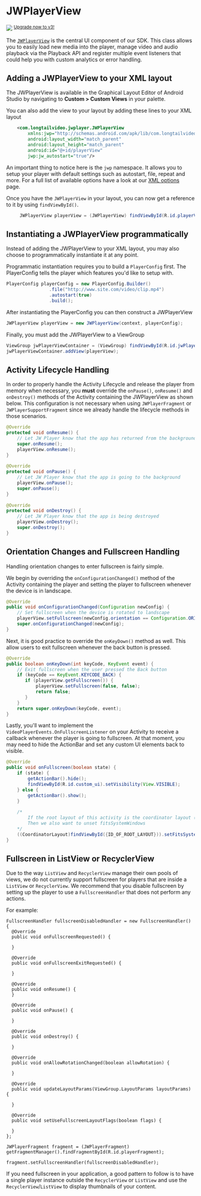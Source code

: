 # JWPlayerView

<img src="https://img.shields.io/badge/%20-Android%20v2%20DEPRECATED-FFBA43.svg?logo=android&logoColor=gray"> <sup>[Upgrade now to v3!](https://developer.jwplayer.com/sdk/android/docs/developer-guide/index.html)</sup>

The [`JWPlayerView`](https://developer.jwplayer.com/sdk/android/reference/com/longtailvideo/jwplayer/JWPlayerView.html) is the central UI component of our SDK. This class allows you to easily load new media into the player, manage video and audio playback via the Playback API and register multiple event listeners that could help you with custom analytics or error handling.

## Adding a JWPlayerView to your XML layout

The JWPlayerView is available in the Graphical Layout Editor of Android Studio by navigating to **Custom > Custom Views** in your palette.

You can also add the view to your layout by adding these lines to your XML layout

```xml
	<com.longtailvideo.jwplayer.JWPlayerView
		xmlns:jwp="http://schemas.android.com/apk/lib/com.longtailvideo.jwplayer"
		android:layout_width="match_parent"
		android:layout_height="match_parent"
		android:id="@+id/playerView"
		jwp:jw_autostart="true"/>

```
An important thing to notice here is the `jwp` namespace. It allows you to setup your player with default settings such as autostart, file, repeat and more. For a full list of available options have a look at our [XML options](https://developer.jwplayer.com/sdk/android/docs/developer-guide/customization/xml-options-and-playerconfig/) page.

Once you have the `JWPlayerView` in your layout, you can now get a reference to it by using `findViewById()`.

```java
	 JWPlayerView playerView = (JWPlayerView) findViewById(R.id.playerView);

```

## Instantiating a JWPlayerView programmatically

Instead of adding the JWPlayerView to your XML layout, you may also choose to programmatically instantiate it at any point.

Programmatic instantiation requires you to build a `PlayerConfig` first. The PlayerConfig tells the player which features you'd like to setup with.

```java
PlayerConfig playerConfig = new PlayerConfig.Builder()
				.file("http://www.site.com/video/clip.mp4")
				.autostart(true)
				.build();
```

After instantiating the PlayerConfig you can then construct a JWPlayerView

```java
JWPlayerView playerView = new JWPlayerView(context, playerConfig);
```

Finally, you must add the JWPlayerView to a ViewGroup

```java
ViewGroup jwPlayerViewContainer = (ViewGroup) findViewById(R.id.jwPlayerContainer);
jwPlayerViewContainer.addView(playerView);
```

## Activity Lifecycle Handling 

In order to properly handle the Activity Lifecycle and release the player from memory when necessary, you **must** override the `onPause()`, `onResume()` and `onDestroy()` methods of the Activity containing the JWPlayerView as shown below. This configuration is not necessary when using `JWPlayerFragment` or `JWPlayerSupportFragment` since we already handle the lifecycle methods in those scenarios.

```java
@Override
protected void onResume() {
    // Let JW Player know that the app has returned from the background
    super.onResume();
    playerView.onResume();
}
	
@Override
protected void onPause() {
    // Let JW Player know that the app is going to the background
    playerView.onPause();
    super.onPause();
}
	
@Override
protected void onDestroy() {
    // Let JW Player know that the app is being destroyed
    playerView.onDestroy();
    super.onDestroy();
}
```

## Orientation Changes and Fullscreen Handling

Handling orientation changes to enter fullscreen is fairly simple. 

We begin by overriding the `onConfigurationChanged()` method of the Activity containing the player and setting the player to fullscreen whenever the device is in landscape.

```java
@Override
public void onConfigurationChanged(Configuration newConfig) {
    // Set fullscreen when the device is rotated to landscape
    playerView.setFullscreen(newConfig.orientation == Configuration.ORIENTATION_LANDSCAPE, true);
    super.onConfigurationChanged(newConfig);
}
```

Next, it is good practice to override the `onKeyDown()` method as well. This allow users to exit fullscreen whenever the back button is pressed.

```java
@Override
public boolean onKeyDown(int keyCode, KeyEvent event) {
    // Exit fullscreen when the user pressed the Back button
    if (keyCode == KeyEvent.KEYCODE_BACK) {
       if (playerView.getFullscreen()) {
           playerView.setFullscreen(false, false);
           return false;
       }
    }
    return super.onKeyDown(keyCode, event);
}
```

Lastly, you'll want to implement the `VideoPlayerEvents.OnFullscreenListener` on your Activity to receive a callback whenever the player is going to fullscreen. At that moment, you may need to hide the ActionBar and set any custom UI elements back to visible.

```java
@Override
public void onFullscreen(boolean state) {
    if (state) {
        getActionBar().hide();
        findViewById(R.id.custom_ui).setVisibility(View.VISIBLE);
    } else {
        getActionBar().show();
    }
    
    /*
        If the root layout of this activity is the coordinator layout (default for new projects created in Android Studio 2.0+)
        Then we also want to unset fitsSystemWindows
    */
    ((CoordinatorLayout)findViewById({ID_OF_ROOT_LAYOUT})).setFitsSystemWindows(!state);
}
```

Fullscreen in ListView or RecyclerView
--------------------------------------

Due to the way `ListView` and `RecyclerView` manage their own pools of views, we do not currently support fullscreen for players that are inside a `ListView` or `RecyclerView`.  We recommend that you disable fullscreen by setting up the player to use a `FullscreenHandler` that does not perform any actions.

For example:

```
FullscreenHandler fullscreenDisabledHandler = new FullscreenHandler() {
  @Override
  public void onFullscreenRequested() {

  }

  @Override
  public void onFullscreenExitRequested() {

  }

  @Override
  public void onResume() {
  }

  @Override
  public void onPause() {

  }

  @Override
  public void onDestroy() {

  }

  @Override
  public void onAllowRotationChanged(boolean allowRotation) {

  }

  @Override
  public void updateLayoutParams(ViewGroup.LayoutParams layoutParams) {

  }

  @Override
  public void setUseFullscreenLayoutFlags(boolean flags) {

  }
};

JWPlayerFragment fragment = (JWPlayerFragment) getFragmentManager().findFragmentById(R.id.playerFragment);

fragment.setFullscreenHandler(fullscreenDisabledHandler);
```

If you need fullscreen in your application, a good pattern to follow is to have a single player instance outside the `RecyclerView` or `ListView` and use the `RecyclerView`/`ListView` to display thumbnails of your content.
